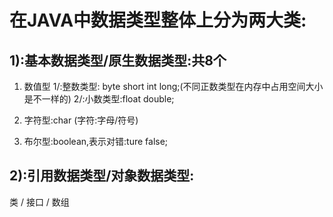 # 在JAVA中数据类型整体上分为两大类:

## 1):基本数据类型/原生数据类型:共8个

1. 数值型
	1/:整数类型: byte short int long;(不同正数类型在内存中占用空间大小是不一样的)
	2/:小数类型:float double;

2. 字符型:char (字符:字母/符号)

3. 布尔型:boolean,表示对错:ture false;

## 2):引用数据类型/对象数据类型:
类 / 接口 / 数组